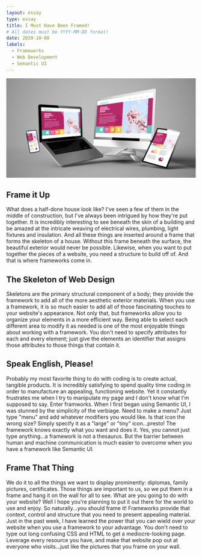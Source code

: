 ```yaml
---
layout: essay
type: essay
title: I Must Have Been Framed!
# All dates must be YYYY-MM-DD format!
date: 2020-10-08
labels:
  - Frameworks
  - Web Development
  - Semantic UI
---
```


<img class="ui medium right floated rounded image" src="../images/web.png">

## Frame it Up

What does a half-done house look like? I've seen a few of them in the middle of construction, but I've always been intrigued by how they're put together. It is incredibly interesting to see beneath the skin of a building and be amazed at the intricate weaving of electrical wires, plumbing, light fixtures and insulation. And all these things are inserted around a frame that forms the skeleton of a house. Without this frame beneath the surface, the beautiful exterior would never be possible. Likewise, when you want to put together the pieces of a website, you need a structure to build off of. And that is where frameworks come in.

## The Skeleton of Web Design

Skeletons are the primary structural component of a body; they provide the framework to add all of the more aesthetic exterior materials. When you use a framework, it is so much easier to add all of those fascinating touches to your website's appearance. Not only that, but frameworks allow you to organize your elements in a more efficient way. Being able to select each different area to modify it as needed is one of the most enjoyable things about working with a framework. You don't need to specify attributes for each and every element; just give the elements an identifier that assigns those attributes to those things that contain it.

## Speak English, Please!

Probably my most favorite thing to do with coding is to create actual, tangible products. It is incredibly satisfying to spend quality time coding in order to manufacture an appealing, functioning website. Yet it constantly frustrates me when I try to manipulate my page and I don't know what I'm supposed to say. Enter framworks. When I first began using Semantic UI, I was stunned by the simplicity of the verbiage. Need to make a menu? Just type "menu" and add whatever modifiers you would like. Is that icon the wrong size? Simply specify it as a "large" or "tiny" icon...presto! The framework knows exactly what you want and does it. Yes, you cannot just type anything...a framework is not a thesaurus. But the barrier between human and machine communication is much easier to overcome when you have a framework like Semantic UI.

## Frame That Thing

We do it to all the things we want to display prominently: diplomas, family pictures, certificates. Those things are important to us, so we put them in a frame and hang it on the wall for all to see. What are you going to do with your website? Well I hope you're planning to put it out there for the world to use and enjoy. So naturally...you should frame it! Frameworks provide that context, control and structure that you need to present appealing material. Just in the past week, I have learned the power that you can wield over your website when you use a framework to your advantage. You don't need to type out long confusing CSS and HTML to get a mediocre-looking page. Leverage every resource you have, and make that website pop out at everyone who visits...just like the pictures that you frame on your wall.

